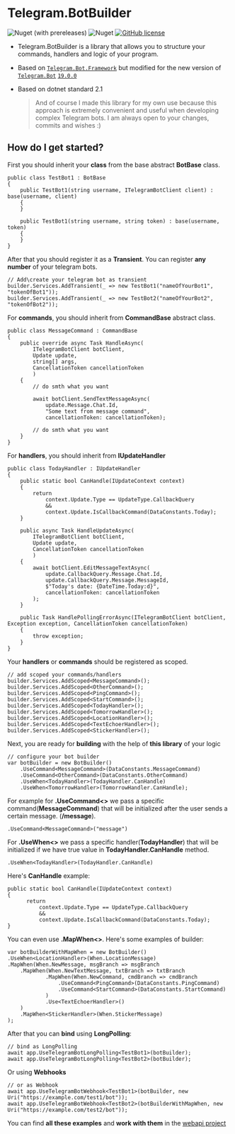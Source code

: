 # Telegram.BotBuilder

![Nuget (with prereleases)](https://img.shields.io/nuget/vpre/Telegram.BotBuilder?style=for-the-badge)
![Nuget](https://img.shields.io/nuget/dt/Telegram.BotBuilder?style=for-the-badge)
[![GitHub license](https://img.shields.io/github/license/jenyaalexanov/Telegram.BotBuilder?style=for-the-badge)](https://github.com/jenyaalexanov/Telegram.BotBuilder/blob/master/LICENSE)

- Telegram.BotBuilder is a library that allows you to structure your commands, handlers and logic of your program.
- Based on [`Telegram.Bot.Framework`](https://github.com/TelegramBots/Telegram.Bot.Framework) but modified for the new version of [`Telegram.Bot`](https://github.com/TelegramBots/Telegram.Bot) [`19.0.0`](https://www.nuget.org/packages/Telegram.Bot/19.0.0)
- Based on dotnet standard 2.1

  >And of course I made this library for my own use because this approach is extremely convenient and useful when developing complex Telegram bots.
  >I am always open to your changes, commits and wishes :)

How do I get started?
--------------
First you should inherit your **class** from the base abstract **BotBase** class.

    public class TestBot1 : BotBase
    {
        public TestBot1(string username, ITelegramBotClient client) : base(username, client)
        {
        }

        public TestBot1(string username, string token) : base(username, token)
        {
        }
    }
After that you should register it as a **Transient**. You can register **any number** of your telegram bots.

    // Add\create your telegram bot as transient
	builder.Services.AddTransient(_ => new TestBot1("nameOfYourBot1", "tokenOfBot1"));
	builder.Services.AddTransient(_ => new TestBot2("nameOfYourBot2", "tokenOfBot2"));
For **commands**, you should inherit from **CommandBase** abstract class.

    public class MessageCommand : CommandBase
    {
        public override async Task HandleAsync(
            ITelegramBotClient botClient, 
            Update update, 
            string[] args, 
            CancellationToken cancellationToken
            )
        {
            // do smth what you want

            await botClient.SendTextMessageAsync(
                update.Message.Chat.Id, 
                "Some text from message command",
                cancellationToken: cancellationToken);

            // do smth what you want
        }
    }
For **handlers**, you should inherit from **IUpdateHandler**

    public class TodayHandler : IUpdateHandler
    {
        public static bool CanHandle(IUpdateContext context)
        {
            return
                context.Update.Type == UpdateType.CallbackQuery
                &&
                context.Update.IsCallbackCommand(DataConstants.Today);
        }

        public async Task HandleUpdateAsync(
            ITelegramBotClient botClient, 
            Update update, 
            CancellationToken cancellationToken
            )
        {
            await botClient.EditMessageTextAsync(
                update.CallbackQuery.Message.Chat.Id,
                update.CallbackQuery.Message.MessageId,
                $"Today's date: {DateTime.Today:d}",
                cancellationToken: cancellationToken
            );
        }

        public Task HandlePollingErrorAsync(ITelegramBotClient botClient, Exception exception, CancellationToken cancellationToken)
        {
            throw exception;
        }
    }
Your **handlers** or **commands** should be registered as scoped.

    // add scoped your commands/handlers
	builder.Services.AddScoped<MessageCommand>();
	builder.Services.AddScoped<OtherCommand>();
	builder.Services.AddScoped<PingCommand>();
	builder.Services.AddScoped<StartCommand>();
	builder.Services.AddScoped<TodayHandler>();
	builder.Services.AddScoped<TomorrowHandler>();
	builder.Services.AddScoped<LocationHandler>();
	builder.Services.AddScoped<TextEchoerHandler>();
	builder.Services.AddScoped<StickerHandler>();
Next, you are ready for **building** with the help of **this library** of your logic

    // configure your bot builder
	var botBuilder = new BotBuilder()
	    .UseCommand<MessageCommand>(DataConstants.MessageCommand)
	    .UseCommand<OtherCommand>(DataConstants.OtherCommand)
	    .UseWhen<TodayHandler>(TodayHandler.CanHandle)
	    .UseWhen<TomorrowHandler>(TomorrowHandler.CanHandle);
For example for **.UseCommand<>** we pass a specific command(**MessageCommand**) that will be initialized after the user sends a certain message. (**/message**).

    .UseCommand<MessageCommand>("message")
For **.UseWhen<>** we pass a specific handler(**TodayHandler**) that will be initialized if we have true value in **TodayHandler.CanHandle** method.

    .UseWhen<TodayHandler>(TodayHandler.CanHandle)

Here's **CanHandle** example:

    public static bool CanHandle(IUpdateContext context)
    {
          return
              context.Update.Type == UpdateType.CallbackQuery
              &&
              context.Update.IsCallbackCommand(DataConstants.Today);
    }

You can even use **.MapWhen<>**. Here's some examples of builder:

    var botBuilderWithMapWhen = new BotBuilder()
    .UseWhen<LocationHandler>(When.LocationMessage)
    .MapWhen(When.NewMessage, msgBranch => msgBranch
        .MapWhen(When.NewTextMessage, txtBranch => txtBranch
                .MapWhen(When.NewCommand, cmdBranch => cmdBranch
                    .UseCommand<PingCommand>(DataConstants.PingCommand)
                    .UseCommand<StartCommand>(DataConstants.StartCommand)
                )
                .Use<TextEchoerHandler>()
        )
        .MapWhen<StickerHandler>(When.StickerMessage)
    );
After that you can **bind** using **LongPolling**:

    // bind as LongPolling
	await app.UseTelegramBotLongPolling<TestBot1>(botBuilder);
	await app.UseTelegramBotLongPolling<TestBot2>(botBuilder);
Or using **Webhooks**

    // or as Webhook
	await app.UseTelegramBotWebhook<TestBot1>(botBuilder, new Uri("https://example.com/test1/bot"));
	await app.UseTelegramBotWebhook<TestBot2>(botBuilderWithMapWhen, new Uri("https://example.com/test2/bot"));

You can find **all these examples** and **work with them** in the [webapi project](https://github.com/jenyaalexanov/Telegram.BotBuilder/tree/master/JA.Telegram.WebApi)
